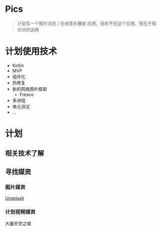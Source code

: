 # Pics
> 计划写一个图片浏览 / 在线音乐播放 应用，目的不在这个应用，而在于知识点的运用

# 计划使用技术

* Kotlin
* MVP
* 组件化
* 热修复
* 新的网络图片框架
  * Fresco
* 多进程
* 单元测试
* ...

# 计划

## 相关技术了解

## 寻找媒资

### 图片媒资

[Unsplash](https://unsplash.com)

### 计划视频媒资

大疆天空之城